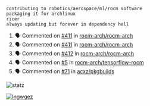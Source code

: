 ```
contributing to robotics/aerospace/ml/rocm software
packaging it for archlinux
ricer
always updating but forever in dependency hell
```

<!--START_SECTION:activity-->
1. 🗣 Commented on [#411](https://github.com//rocm-arch/rocm-arch/issues/411) in [rocm-arch/rocm-arch](https://github.com//rocm-arch/rocm-arch)
2. 🗣 Commented on [#411](https://github.com//rocm-arch/rocm-arch/issues/411) in [rocm-arch/rocm-arch](https://github.com//rocm-arch/rocm-arch)
3. 🗣 Commented on [#412](https://github.com//rocm-arch/rocm-arch/issues/412) in [rocm-arch/rocm-arch](https://github.com//rocm-arch/rocm-arch)
4. 🗣 Commented on [#5](https://github.com//rocm-arch/tensorflow-rocm/issues/5) in [rocm-arch/tensorflow-rocm](https://github.com//rocm-arch/tensorflow-rocm)
5. 🗣 Commented on [#71](https://github.com//acxz/pkgbuilds/issues/71) in [acxz/pkgbuilds](https://github.com//acxz/pkgbuilds)
<!--END_SECTION:activity-->


![statz](https://github-readme-stats.vercel.app/api?username=acxz&include_all_commits=true&show_icons=true)

[![lngwgez](https://github-readme-stats.vercel.app/api/top-langs/?username=acxz&layout=compact)](https://github.com/acxz/github-readme-stats)


<!--
**acxz/acxz** is a ✨ _special_ ✨ repository because its `README.md` (this file) appears on your GitHub profile.

Here are some ideas to get you started:

- 🔭 I’m currently working on ...
- 🌱 I’m currently learning ...
- 👯 I’m looking to collaborate on ...
- 🤔 I’m looking for help with ...
- 💬 Ask me about ...
- 📫 How to reach me: ...
- 😄 Pronouns: ...
- ⚡ Fun fact: ...
-->
